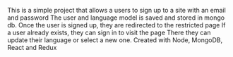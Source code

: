 This is a simple project that allows a users to sign up to a site with an email and password 
The user and language model is saved and stored in mongo db.
Once the user is signed up, they are redirected to the restricted page
If a user already exists, they can sign in to visit the page
There they can update their language or select a new one.
Created with Node, MongoDB, React and Redux

